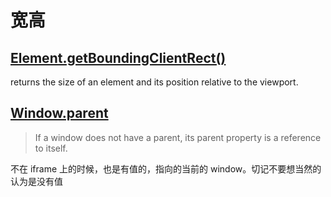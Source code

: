 # 宽高

## [Element.getBoundingClientRect()](https://developer.mozilla.org/en-US/docs/Web/API/Element/getBoundingClientRect)

returns the size of an element and its position relative to the viewport.

## [Window.parent](https://developer.mozilla.org/en-US/docs/Web/API/Window/parent)

> If a window does not have a parent, its parent property is a reference to itself.

不在 iframe 上的时候，也是有值的，指向的当前的 window。切记不要想当然的认为是没有值
